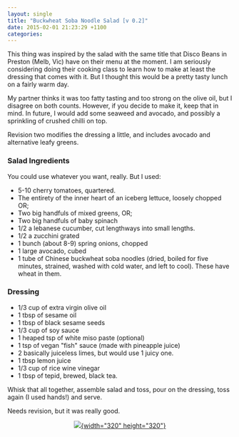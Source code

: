 ```yaml
---
layout: single
title: "Buckwheat Soba Noodle Salad [v 0.2]"
date: 2015-02-01 21:23:29 +1100
categories:
---
```


This thing was inspired by the salad with the same title that Disco
Beans in Preston (Melb, Vic) have on their menu at the moment. I am
seriously considering doing their cooking class to learn how to make at
least the dressing that comes with it. But I thought this would be a
pretty tasty lunch on a fairly warm day.

My partner thinks it was too fatty tasting and too strong on the olive
oil, but I disagree on both counts. However, if you decide to make it,
keep that in mind. In future, I would add some seaweed and avocado, and
possibly a sprinkling of crushed chilli on top.

Revision two modifies the dressing a little, and includes avocado and
alternative leafy greens.

### Salad Ingredients

You could use whatever you want, really. But I used:

-   5-10 cherry tomatoes, quartered.
-   The entirety of the inner heart of an iceberg lettuce, loosely
    chopped OR;
-   Two big handfuls of mixed greens, OR;
-   Two big handfuls of baby spinach
-   1/2 a lebanese cucumber, cut lengthways into small lengths.
-   1/2 a zucchini grated
-   1 bunch (about 8-9) spring onions, chopped
-   1 large avocado, cubed
-   1 tube of Chinese buckwheat soba noodles (dried, boiled for five
    minutes, strained, washed with cold water, and left to cool). These
    have wheat in them.

### Dressing

-   1/3 cup of extra virgin olive oil
-   1 tbsp of sesame oil
-   1 tbsp of black sesame seeds
-   1/3 cup of soy sauce
-   1 heaped tsp of white miso paste (optional)
-   1 tsp of vegan "fish" sauce (made with pineapple juice)
-   2 basically juiceless limes, but would use 1 juicy one.
-   1 tbsp lemon juice
-   1/3 cup of rice wine vinegar
-   1 tbsp of tepid, brewed, black tea.

Whisk that all together, assemble salad and toss, pour on the dressing,
toss again (I used hands!) and serve.

Needs revision, but it was really good.

<div class="separator" style="clear: both; text-align: center;">

[![](http://1.bp.blogspot.com/-np9ZrjVqn0o/VNWEVPjxc5I/AAAAAAAAADY/FR9hSCgwn9o/s1600/buckwheatsalad.jpg){width="320"
height="320"}](http://1.bp.blogspot.com/-np9ZrjVqn0o/VNWEVPjxc5I/AAAAAAAAADY/FR9hSCgwn9o/s1600/buckwheatsalad.jpg)

</div>
